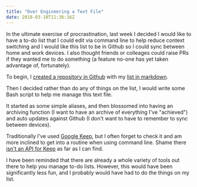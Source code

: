 ```yaml
---
title: "Over Engineering a Text File"
date: 2018-03-10T11:36:16Z
---
```


In the ultimate exercise of procrastination, last week I decided I would like to have a to-do list that I could
edit via command line to help reduce context switching and I would like this list to be in Github so I could
sync between home and work devices. I also thought friends or colleages could raise PRs if they wanted me to do something (a
feature no-one has yet taken advantage of, fortunately).

To begin, I [created a repository in Github](https://github.com/surminus/to-do) with my [list in markdown](https://github.com/surminus/to-do/blob/master/to-do.md).

Then I decided rather than do any of things on the list, I would write some Bash script to help me manage this text file.

It started as some simple aliases, and then blossomed into having an archiving function (I want to have an archive of everything
I've "achieved") and auto updates against Github (I don't want to have to remember to sync between devices).

Traditionally I've used [Google Keep](https://www.google.com/keep/), but I often forget to check it and am more inclined to get into a
routine when using command line. Shame there [isn't an API for Keep](https://stackoverflow.com/questions/19196238/is-there-a-google-keep-api) as far as I can find.

I have been reminded that there are already a whole variety of tools out there to help you manage
to-do lists. However, this would have been significantly less fun, and I probably would have had to do the things on my list.

<script src="https://asciinema.org/a/mjKRWIGj0VB1yO40yJDpg2yWq.js" id="asciicast-mjKRWIGj0VB1yO40yJDpg2yWq" async></script>
